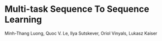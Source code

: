 # Multi-task Sequence To Sequence Learning

Minh-Thang Luong, Quoc V. Le, Ilya Sutskever, Oriol Vinyals, Lukasz Kaiser